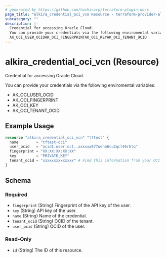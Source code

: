 ```yaml
---
# generated by https://github.com/hashicorp/terraform-plugin-docs
page_title: "alkira_credential_oci_vcn Resource - terraform-provider-alkira"
subcategory: ""
description: |-
  Credential for accessing Oracle Cloud.
  You can provide your credentials via the following enviromental variables:
  AK_OCI_USER_OCIDAK_OCI_FINGERPRINTAK_OCI_KEYAK_OCI_TENANT_OCID
---
```


# alkira_credential_oci_vcn (Resource)

Credential for accessing Oracle Cloud.

You can provide your credentials via the following enviromental variables:

 * AK_OCI_USER_OCID
 * AK_OCI_FINGERPRINT
 * AK_OCI_KEY
 * AK_OCI_TENANT_OCID

## Example Usage

```terraform
resource "alkira_credential_oci_vcn" "tftest" {
  name        = "tftest-oci"
  user_ocid   = "ocid1.user.oc1..axxxxx677oenm6cu2qcl46rhtq"
  fingerprint = "XX:XX:XX:XX:XX"
  key         = "PRIVATE_KEY"
  tenant_ocid = "xxxxxxxxxxxxxx" # Find this information from your OCI account
}
```

<!-- schema generated by tfplugindocs -->
## Schema

### Required

- `fingerprint` (String) Fingerprint of the API key of the user.
- `key` (String) API key of the user.
- `name` (String) Name of the credential.
- `tenant_ocid` (String) OCID of the tenant.
- `user_ocid` (String) OCID of the user.

### Read-Only

- `id` (String) The ID of this resource.
